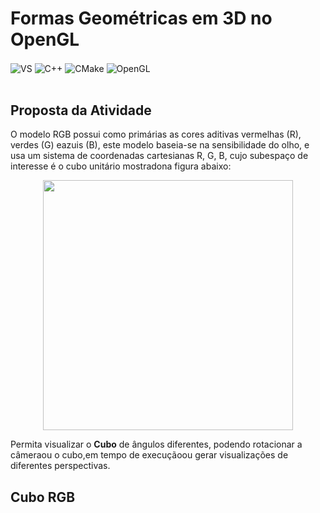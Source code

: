 # Formas Geométricas em 3D no OpenGL

<div style="display: inline_block">
  <img align="center" alt="VS" src="https://img.shields.io/badge/Visual%20Studio-5C2D91.svg?style=for-the-badge&logo=visual-studio&logoColor=white" />
  <img align="center" alt="C++" src="https://img.shields.io/badge/C%2B%2B-00599C?style=for-the-badge&logo=c%2B%2B&logoColor=white" />
  <img align="center" alt="CMake" src="https://img.shields.io/badge/CMake-%23008FBA.svg?style=for-the-badge&logo=cmake&logoColor=white" />
  <img align="center" alt="OpenGL" src="https://img.shields.io/badge/OpenGL-%23FFFFFF.svg?style=for-the-badge&logo=opengl" />
</div><br/>

## Proposta da Atividade

<p align="justify">

O modelo RGB possui como primárias as cores aditivas vermelhas (R), verdes (G) eazuis (B), este modelo baseia-se na sensibilidade do olho, e usa um sistema de coordenadas cartesianas R, G, B, cujo subespaço de interesse é o cubo unitário mostradona figura abaixo:

</p>

<div align="center">
<img width="400px" src="https://user-images.githubusercontent.com/84411392/202863327-31aab81d-ae99-446e-9a9a-e627e49fa941.png" />
</div>

<p align="justify">

Permita visualizar o **Cubo** de ângulos diferentes, podendo rotacionar a câmeraou o cubo,em tempo de execuçãoou gerar visualizações de diferentes perspectivas.

</p>

## Cubo RGB

